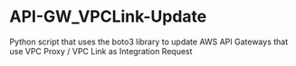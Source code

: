 # API-GW_VPCLink-Update
Python script that uses the boto3 library to update AWS API Gateways that use VPC Proxy / VPC Link as Integration Request
